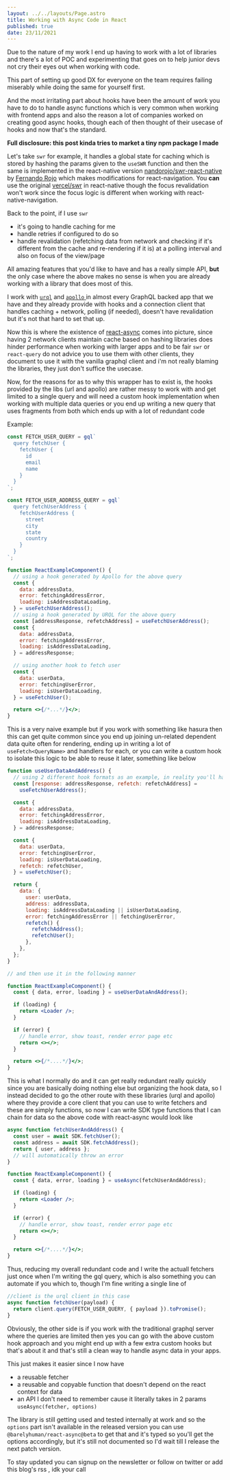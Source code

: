 ```yaml
---
layout: ../../layouts/Page.astro
title: Working with Async Code in React
published: true
date: 23/11/2021
---
```


Due to the nature of my work I end up having to work with a lot of libraries and there's a lot of POC and experimenting that goes on to help junior devs not cry their eyes out when working with code.

This part of setting up good DX for everyone on the team requires failing miserably while doing the same for yourself first.

And the most irritating part about hooks have been the amount of work you have to do to handle async functions which is very common when working with frontend apps and also the reason a lot of companies worked on creating good async hooks, though each of then thought of their usecase of hooks and now that's the standard.

**Full disclosure: this post kinda tries to market a tiny npm package I made**

Let's take `swr` for example, it handles a global state for caching which is stored by hashing the params given to the `useSWR` function and then the same is implemented in the react-native version [nandorojo/swr-react-native](https://github.com/nandorojo/swr-react-native) by [Fernando Rojo](https://twitter.com/fernandotherojo) which makes modifications for react-navigation. You **can** use the original [vercel/swr](https://github.com/vercel/swr) in react-native though the focus revalidation won't work since the focus logic is different when working with react-native-navigation.

Back to the point, if I use `swr`

- it's going to handle caching for me
- handle retries if configured to do so
- handle revalidation (refetching data from network and checking if it's different from the cache and re-rendering if it is) at a polling interval and also on focus of the view/page

All amazing features that you'd like to have and has a really simple API, **but** the only case where the above makes no sense is when you are already working with a library that does most of this.

I work with [`urql`](https://formidable.com/open-source/urql/) and [`apollo` ](https://www.apollographql.com/docs/react/get-started/) in almost every GraphQL backed app that we have and they already provide with hooks and a connection client that handles caching + network, polling (if needed), doesn't have revalidation but it's not that hard to set that up.

Now this is where the existence of [react-async](https://github.com/barelyhuman/react-async) comes into picture, since having 2 network clients maintain cache based on hashing libraries does hinder performance when working with larger apps and to be fair `swr` or `react-query` do not advice you to use them with other clients, they document to use it with the vanilla graphql client and i'm not really blaming the libraries, they just don't suffice the usecase.

Now, for the reasons for as to why this wrapper has to exist is, the hooks provided by the libs (url and apollo) are rather messy to work with and get limited to a single query and will need a custom hook implementation when working with multiple data queries or you end up writing a new query that uses fragments from both which ends up with a lot of redundant code

Example:

```jsx
const FETCH_USER_QUERY = gql`
  query fetchUser {
    fetchUser {
      id
      email
      name
    }
  }
`;

const FETCH_USER_ADDRESS_QUERY = gql`
  query fetchUserAddress {
    fetchUserAddress {
      street
      city
      state
      country
    }
  }
`;

function ReactExampleComponent() {
  // using a hook generated by Apollo for the above query
  const {
    data: addressData,
    error: fetchingAddressError,
    loading: isAddressDataLoading,
  } = useFetchUserAddress();
  // using a hook generated by URQL for the above query
  const [addressResponse, refetchAddress] = useFetchUserAddress();
  const {
    data: addressData,
    error: fetchingAddressError,
    loading: isAddressDataLoading,
  } = addressResponse;

  // using another hook to fetch user
  const {
    data: userData,
    error: fetchingUserError,
    loading: isUserDataLoading,
  } = useFetchUser();

  return <>{/*...*/}</>;
}
```

This is a very naive example but if you work with something like hasura then this can get quite common since you end up joining un-related dependent data quite often for rendering, ending up in writing a lot of `useFetch<QueryName>` and handlers for each, or you can write a custom hook to isolate this logic to be able to reuse it later, something like below

```jsx
function useUserDataAndAddress() {
  // using 2 different hook formats as an example, in reality you'll have just one format based on your lib
  const [response: addressResponse, refetch: refetchAddress] =
    useFetchUserAddress();

  const {
    data: addressData,
    error: fetchingAddressError,
    loading: isAddressDataLoading,
  } = addressResponse;

  const {
    data: userData,
    error: fetchingUserError,
    loading: isUserDataLoading,
    refetch: refetchUser,
  } = useFetchUser();

  return {
    data: {
      user: userData,
      address: addressData,
      loading: isAddressDataLoading || isUserDataLoading,
      error: fetchingAddressError || fetchingUserError,
      refetch() {
        refetchAddress();
        refetchUser();
      },
    },
  };
}

// and then use it in the following manner

function ReactExampleComponent() {
  const { data, error, loading } = useUserDataAndAddress();

  if (loading) {
    return <Loader />;
  }

  if (error) {
    // handle error, show toast, render error page etc
    return <></>;
  }

  return <>{/*....*/}</>;
}
```

This is what I normally do and it can get really redundant really quickly since you are basically doing nothing else but organizing the hook data, so I instead decided to go the other route with these libraries (urql and apollo) where they provide a core client that you can use to write fetchers and these are simply functions, so now I can write SDK type functions that I can chain for data so the above code with react-async would look like

```jsx
async function fetchUserAndAddress() {
  const user = await SDK.fetchUser();
  const address = await SDK.fetchAddress();
  return { user, address };
  // will automatically throw an error
}

function ReactExampleComponent() {
  const { data, error, loading } = useAsync(fetchUserAndAddress);

  if (loading) {
    return <Loader />;
  }

  if (error) {
    // handle error, show toast, render error page etc
    return <></>;
  }

  return <>{/*....*/}</>;
}
```

Thus, reducing my overall redundant code and I write the actuall fetchers just once when I'm writing the gql query, which is also something you can automate if you which to, though I'm fine writing a single line of

```js
//client is the urql client in this case
async function fetchUser(payload) {
  return client.query(FETCH_USER_QUERY, { payload }).toPromise();
}
```

Obviously, the other side is if you work with the traditional graphql server where the queries are limited then yes you can go with the above custom hook approach and you might end up with a few extra custom hooks but that's about it and that's still a clean way to handle async data in your apps.

This just makes it easier since I now have

- a reusable fetcher
- a reusable and copyable function that doesn't depend on the react context for data
- an API I don't need to remember cause it literally takes in 2 params `useAsync(fetcher, options)`

The library is still getting used and tested internally at work and so the `options` part isn't available in the released version you can use `@barelyhuman/react-async@beta` to get that and it's typed so you'll get the options accordingly, but it's still not documented so I'd wait till I release the next patch version.

To stay updated you can signup on the newsletter or follow on twitter or add this blog's rss , idk your call
